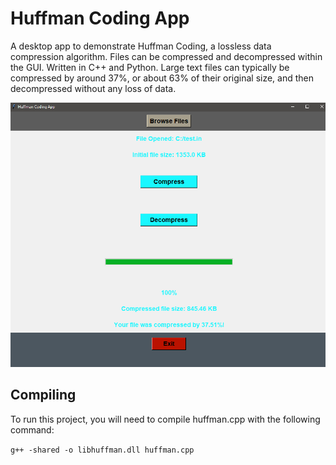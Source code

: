 # Huffman Coding App
A desktop app to demonstrate Huffman Coding, a lossless data compression algorithm. Files can be compressed and decompressed within the GUI. Written in C++ and Python. Large text files can typically be compressed by around 37%, or about 63% of their original size, and then decompressed without any loss of data.

![Screenshot](Huffman.PNG)

## Compiling

To run this project, you will need to compile huffman.cpp with the following command:

`g++ -shared -o libhuffman.dll huffman.cpp`
